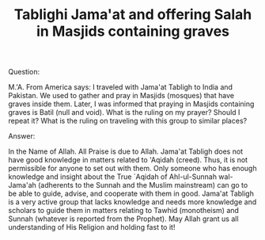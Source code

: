 ﻿---
layout: post
title: "Tablighi Jama'at and offering Salah in Masjids containing graves"
publisher: "alsalafiyyah@icloud.com"
source: "Majmu' Fatawa Shaykh Ibn Baz 8/331"
category: [sufism, tablighis]
hijri: Dhul-Qa'dah 20, 1441 AH
shaykhs: Shaykh ibn Baz
---

Question: 

M.'A. From America says: I traveled with Jama'at Tabligh to India and Pakistan. We used to gather and pray in Masjids (mosques) that have graves inside them. Later, I was informed that praying in Masjids containing graves is Batil (null and void). What is the ruling on my prayer? Should I repeat it? What is the ruling on traveling with this group to similar places?

Answer: 

In the Name of Allah. All Praise is due to Allah. Jama'at Tabligh does not have good knowledge in matters related to 'Aqidah (creed). Thus, it is not permissible for anyone to set out with them. Only someone who has enough knowledge and insight about the True `Aqidah of Ahl-ul-Sunnah wal-Jama'ah (adherents to the Sunnah and the Muslim mainstream) can go to be able to guide, advise, and cooperate with them in good. Jama'at Tabligh is a very active group that lacks knowledge and needs more knowledge and scholars to guide them in matters relating to Tawhid (monotheism) and Sunnah (whatever is reported from the Prophet). May Allah grant us all understanding of His Religion and holding fast to it!


